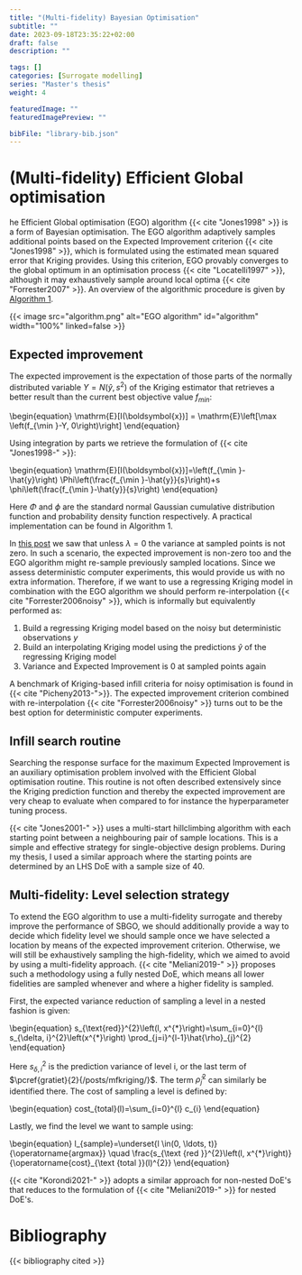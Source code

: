 ```yaml
---
title: "(Multi-fidelity) Bayesian Optimisation"
subtitle: ""
date: 2023-09-18T23:35:22+02:00
draft: false
description: ""

tags: []
categories: [Surrogate modelling]
series: "Master's thesis"
weight: 4

featuredImage: ""
featuredImagePreview: ""

bibFile: "library-bib.json" 
---
```


<!--more-->
# (Multi-fidelity) Efficient Global optimisation
he Efficient Global optimisation (EGO) algorithm {{< cite "Jones1998" >}} is a form of Bayesian optimisation. The EGO algorithm adaptively samples additional points based on the Expected Improvement criterion {{< cite "Jones1998" >}}, which is formulated using the estimated mean squared error that Kriging provides. Using this criterion, EGO provably converges to the global optimum in an optimisation process {{< cite "Locatelli1997" >}}, although it may exhaustively sample around local optima {{< cite "Forrester2007" >}}. An overview of the algorithmic procedure is given by [Algorithm 1](#algorithm).

{{< image src="algorithm.png" alt="EGO algorithm" id="algorithm" width="100%" linked=false >}}

## Expected improvement
The expected improvement is the expectation of those parts of the normally distributed variable $Y = N(\hat{y},s^2)$ of the Kriging estimator that retrieves a better result than the current best objective value $f_{min}$:

\begin{equation}
\mathrm{E}[I(\boldsymbol{x})] = \mathrm{E}\left[\max \left(f_{\min }-Y, 0\right)\right]
\end{equation}

Using integration by parts we retrieve the formulation of {{< cite "Jones1998-" >}}:

\begin{equation}
\mathrm{E}[I(\boldsymbol{x})]=\left(f_{\min }-\hat{y}\right) \Phi\left(\frac{f_{\min }-\hat{y}}{s}\right)+s \phi\left(\frac{f_{\min }-\hat{y}}{s}\right)
\end{equation}

Here $\Phi$ and $\phi$ are the standard normal Gaussian cumulative distribution function and probability density function respectively. A practical implementation can be found in Algorithm 1.

In [this post](/posts/kriging/#including-and-handling-noise) we saw that unless $\lambda = 0$ the variance at sampled points is not zero. 
In such a scenario, the expected improvement is non-zero too and the EGO algorithm might re-sample previously sampled locations. Since we assess deterministic computer experiments, this would provide us with no extra information. Therefore, if we want to use a regressing Kriging model in combination with the EGO algorithm we should perform re-interpolation {{< cite "Forrester2006noisy" >}}, which is informally but equivalently performed as:

1. Build a regressing Kriging model based on the noisy but deterministic observations $y$
2. Build an interpolating Kriging model using the predictions $\widehat{y}$ of the regressing Kriging model
3. Variance and Expected Improvement is 0 at sampled points again

A benchmark of Kriging-based infill criteria for noisy
optimisation is found in {{< cite "Picheny2013-">}}. The expected improvement criterion combined with re-interpolation {{< cite "Forrester2006noisy" >}} turns out to be the best option for deterministic computer experiments.


## Infill search routine
Searching the response surface for the maximum Expected Improvement is an auxiliary optimisation problem involved with the Efficient Global optimisation routine. This routine is not often described extensively since the Kriging prediction function and thereby the expected improvement are very cheap to evaluate when compared to for instance the hyperparameter tuning process.

{{< cite "Jones2001-" >}} uses a multi-start hillclimbing algorithm with each starting point between a neighbouring pair of sample locations. This is a simple and effective strategy for single-objective design problems. During my thesis, I used a similar approach where the starting points are determined by an LHS DoE with a sample size of 40.

## Multi-fidelity: Level selection strategy
To extend the EGO algorithm to use a multi-fidelity surrogate and thereby improve the performance of SBGO, we should additionally provide a way to decide which fidelity level we should sample once we have selected a location by means of the expected improvement criterion. Otherwise, we will still be exhaustively sampling the high-fidelity, which we aimed to avoid by using a multi-fidelity approach. {{< cite "Meliani2019-" >}} proposes such a methodology using a fully nested DoE, which means all lower fidelities are sampled whenever and where a higher fidelity is sampled.

First, the expected variance reduction of sampling a level in a nested fashion is given:

\begin{equation}
s_{\text{red}}^{2}\left(l, x^{\*}\right)=\sum_{i=0}^{l} s_{\delta, i}^{2}\left(x^{\*}\right) \prod_{j=i}^{l-1}\hat{\rho}_{j}^{2}
\end{equation}

Here $s_{\delta, i}^{2}$ is the prediction variance of level i, or the last term of $\pcref{gratiet}{2}{/posts/mfkriging/}$. The term $\hat{\rho}_{j}^{2}$ can similarly be identified there. The cost of sampling a level is defined by:

\begin{equation}
cost_{total}(l)=\sum_{i=0}^{l} c_{i}
\end{equation}

Lastly, we find the level we want to sample using:

\begin{equation}
l_{sample}=\underset{l \in(0, \ldots, t)}{\operatorname{argmax}} \quad \frac{s_{\text {red }}^{2}\left(l, x^{*}\right)}{\operatorname{cost}_{\text {total }}(l)^{2}}
\end{equation}

{{< cite "Korondi2021-" >}} adopts a similar approach for non-nested DoE's that reduces to the formulation of {{< cite "Meliani2019-" >}} for nested DoE's.


# Bibliography
{{< bibliography cited >}}
